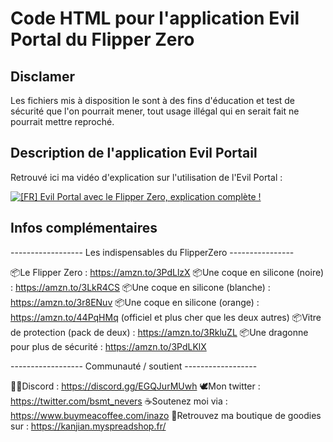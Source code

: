# Code HTML pour l'application Evil Portal du Flipper Zero

## Disclamer

Les fichiers mis à disposition le sont à des fins d'éducation et test de sécurité que l'on pourrait mener, tout usage illégal qui en serait fait ne pourrait mettre reproché.

## Description de l'application Evil Portail

Retrouvé ici ma vidéo d'explication sur l'utilisation de l'Evil Portal : 

[![[FR] Evil Portal avec le Flipper Zero, explication complète !](https://img.youtube.com/vi/AASLLnfQb84/0.jpg)](https://www.youtube.com/watch?v=AASLLnfQb84 "[FR] Evil Portal avec le Flipper Zero, explication complète !")

## Infos complémentaires

------------------ Les indispensables du FlipperZero ----------------

📦Le Flipper Zero : https://amzn.to/3PdLlzX
📦Une coque en silicone (noire) : https://amzn.to/3LkR4CS
📦Une coque en silicone (blanche) : https://amzn.to/3r8ENuv
📦Une coque en silicone (orange) : https://amzn.to/44PqHMq (officiel et plus cher que les deux autres)
📦Vitre de protection (pack de deux) : https://amzn.to/3RkluZL
📦Une dragonne pour plus de sécurité : https://amzn.to/3PdLKlX

------------------ Communauté / soutient ------------------ 

🧑‍💻Discord : https://discord.gg/EGQJurMUwh
🕊️Mon twitter : https://twitter.com/bsmt_nevers
☕Soutenez moi via : https://www.buymeacoffee.com/inazo
🧺Retrouvez ma boutique de goodies sur : https://kanjian.myspreadshop.fr/
